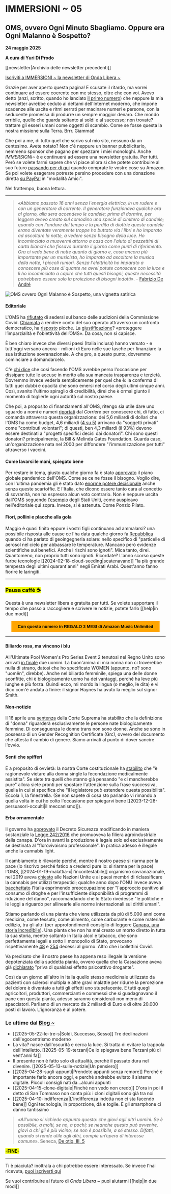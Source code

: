 # IMMERSIONI ~ 05
## OMS, ovvero Ogni Minuto Sbagliamo. Oppure era Ogni Malanno è Sospetto?

**24 maggio 2025**

**A cura di Yuri Di Prodo**

[[newsletter|Archivio delle newsletter precedenti]]

[Iscriviti a IMMERSIONI ~ la newsletter di Onda Libera ~](https://yuridiprodo.substack.com​)

Grazie per aver aperto questa pagina! E scusate il ritardo, ma vorrei continuare ad essere coerente con me stesso, oltre che con voi. Avevo detto (anzi, scritto, quando ho lanciato [il primo numero](https://yuridiprodo.github.io/newsletter/01.html)) che neppure la mia newsletter avrebbe ceduto ai dettami dell'Internet moderno, che impone scadenze alle uscite e ritmi serrati per macinare numeri e persone, con la seducente promessa di produrre un sempre maggior denaro. Che mondo orribile, quello che guarda soltanto ai soldi e al successo; non trovate? trattare gli esseri umani come oggetti di scambio. Come se fosse questa la nostra missione sulla Terra. Brrr. Giammai!

Che poi a me, di tutto quel che scrivo sul mio sito, nessuno dà un centesimo. Avete notato? Non c'è neppure un banner pubblicitario, nemmeno sponsor che pagano per spezzare i miei monologhi. Anche *IMMERSIONI~* è e continuerà ad essere una newsletter gratuita. Per tutti. Però se volete farmi sapere che vi piace allora sì che potete contribuire al suo futuro [passando per di qui​](https://amzn.to/4h31dBJ) quando comprate le vostre cose su Amazon. Se poi volete esagerare potreste persino procedere con una donazione diretta [su PayPal](http://paypal.me/yuridiprodo) in "modalità Amici".

Nel frattempo, buona lettura.

---

> *«Abbiamo passato 16 anni senza l'energia elettrica, in un rudere e con un generatore di corrente. Il generatore funzionava qualche ora al giorno, alla sera accendevo le candele; prima di dormire, per leggere avevo creato sul comodino una specie di cimitero di candele; quando con l'andare del tempo e la perdita di diottrie queste candele erano diventate veramente troppe ho buttato via i libri e ho imparato ad ascoltare la notte, a vedere senza bisogno della luce. Ho incominciato a muovermi attorno a casa con l'aiuto di pezzettini di carta bianchi che fissavo durante il giorno come punti di riferimento. Ora ci vedo bene di notte quanto di giorno e, cosa ancora più importante per un musicista, ho imparato ad ascoltare la musica della notte, i piccoli rumori. Senza l'elettricità ho imparato a conoscere più cose di quante ne avrei potute conoscere con la luce e lì ho incominciato a capire che tutti questi bisogni, queste necessità potrebbero essere solo la proiezione di bisogni indotti»*. - [Fabrizio De André](https://amzn.to/4chE8tK)

![OMS ovvero Ogni Malanno è Sospetto, una vignetta satirica](oms-logo-satira.jpg)

#### Editoriale

L'OMS ha [rifiutato](https://x.com/Marcolisei/status/1907090927878803803) di sedersi sul banco delle audizioni della Commissione Covid. [Chiamata](https://www.fratelli-italia.it/covid-rifiuto-oms-audizione-alimenta-dubbi-sul-suo-operato/) a rendere conto del suo operato attraverso un confronto democratico, ha [risposto](https://www.youtube.com/watch?v=IZ5iyJWjRl0) picche. La [giustificazione](https://presskit.it/2025/04/02/loms-si-rifiuta-di-andare-in-commissione-covid-fatto-grave-insinua-dubbi-sul-suo-operato-il-presidente-marco-lisei-volevamo-sapere-anche-perche-avevano-tardato-a-dichiarare-la-pandemia-e-sulle/)? «proteggere l’imparzialità e l'obiettività dell’OMS». Da cosa, non si capisce.

È ben chiaro invece che diversi paesi (Italia inclusa) hanno versato - e tutt'oggi versano ancora - milioni di Euro nelle sue tasche per finanziare la sua istituzione sovranazionale. A che pro, a questo punto, dovremmo cominciare a domandarcelo.

C'è [chi dice](https://www.radioradicale.it/scheda/755835/commissione-covid-loms-rifiuta-laudizione-intervista-a-marco-lisei) che così facendo l'OMS avrebbe perso l'occasione per dissipare tutte le accuse in merito alla sua mancata trasparenza e terzietà. Dovremmo invece vederla semplicemente per quel che è: la conferma di tutti quei dubbi e opacità che sono emersi nel corso degli ultimi cinque anni. Così, svanito l'ultimo spiraglio di credibilità, direi che è ormai giunto il momento di toglierle ogni autorità sul nostro paese.

Che poi, a proposito di finanziamenti all'OMS, ritengo sia utile dare uno sguardo a nomi e numeri [riportati](https://www.corriere.it/dataroom-milena-gabanelli/oms-coronavirus-bill-gates-cina-stati-uniti-europacomanda-davvero-covid-pandemia-5g-etiopia/8ca94b96-92dc-11ea-88e1-10b8fb89502c-va.shtml) dal *Corriere* per conoscere chi, di fatto, ci comanda attraverso questa organizzazione: dei 5,6 miliardi di dollari che l'OMS ha come budget, 4,6 miliardi ([4 su 5](https://www.europarl.europa.eu/doceo/document/E-9-2020-000327_IT.html)) arrivano da "soggetti privati" come "contributi volontari"; di questi, ben 4,3 miliardi (il 93%) devono essere destinati a "progetti specifici decisi dai donatori". Chi sono questi donatori? principalmente, la Bill & Melinda Gates Foundation. Guarda caso, un'organizzazione nata nel 2000 per diffondere "l'immunizzazione per tutti" attraverso i vaccini.

#### Come lavarsi le mani, spiegato bene

Per restare in tema, giusto qualche giorno fa è stato [approvato](https://www.ansa.it/canale_saluteebenessere/notizie/sanita/2025/05/20/oms-adottato-storico-accordo-sulle-pandemie_8776b091-ecc6-4576-9bb0-f2c305115ed1.html) il piano globale pandemico dell'OMS. Come se ce ne fosse il bisogno. Voglio dire, con l'ultima pandemia gli è stato dato [enorme potere decisionale](https://yuridiprodo.github.io/newsletter/03.html#20250310n) anche senza queste scartoffie. E l'Italia, che dicono essere tanto cara al concetto di sovranità, non ha espresso alcun voto contrario. Non è neppure uscita dall'OMS seguendo [l'esempio](https://www.ansa.it/sito/notizie/topnews/2025/01/21/trump-firma-lordine-per-luscita-degli-usa-da-oms_680e3b05-3641-4533-b14a-bb44607b5f7e.html) degli Stati Uniti, come auspicavo nell'editoriale qui sopra. Invece, si è astenuta. Come Ponzio Pilato.

#### Fiori, pollini e placche alla gola

Maggio è quasi finito eppure i vostri figli continuano ad ammalarsi? una possibile risposta alle cause ce l'ha data qualche giorno fa [Repubblica](https://www.repubblica.it/green-and-blue/2025/05/06/news/clima_particelle_di_aerosol_temperature-424157592/)  quando ci ha parlato di geoingegneria solare: nello specifico di "particelle di aerosol nel cielo per abbassare le temperature. Mancano però evidenze scientifiche sui benefici. Anche i rischi sono ignoti". Mica tanto, direi. Quantomeno, non proprio tutti sono ignoti. Ricordate? L'anno scorso queste furbe tecnologie [[2024-02-18-cloud-seeding|scatenavano]] "la più grande tempesta degli ultimi quarant'anni" negli Emirati Arabi. Quest'anno fanno fiorire le laringiti.

---

### <mark class="has-inline-color" style="background: rgb(238, 252, 0); color: black; font-weight: 700;">Pausa caffè ☕️</mark>

Questa è una newsletter libera e gratuita per tutti. Se volete supportare il tempo che passo a raccogliere e scrivere le notizie, potete farlo [[help|in due modi]]

<form action="https://amzn.to/43uCOzQ" target="_blank" style="text-align: center;">
  <button style="background-color: orange; color: black; border: none; padding: 10px 20px; cursor: pointer;">
    <strong>Con questo numero in REGALO 3 MESI di Amazon Music Unlimited</strong>
  </button>
</form>

---

#### Biliardo rosa, ma vincono i blu

All'Ultimate Pool Women's Pro Series Event 2 tenutosi nel Regno Unito sono arrivati [in finale](https://sports.yahoo.com/article/women-pool-final-played-two-072611360.html) due uomini. La buon'anima di mia nonna non ci troverebbe nulla di strano, datosi che ho specificato WOMEN (appunto, no? sono "uomën", direbbe).
Anche nel biliardo femminile, spiega una delle donne sconfitte, chi è biologicamente uomo ha dei vantaggi, perché ha leve più lunghe e più forza. Quindi ecco, mi mordo la lingua (o meglio, le dita) e vi dico com'è andata a finire: il signor Haynes ha avuto la meglio sul signor Smith.

#### Non-notizie

Il 16 aprile una [sentenza](https://edition.cnn.com/2025/04/16/uk/uk-supreme-court-ruling-definition-woman-intl/index.html) della Corte Suprema ha stabilito che la definizione di "donna" riguarderà esclusivamente le persone nate biologicamente femmine. Di conseguenza le donne trans non sono donne. Anche se sono in possesso di un Gender Recognition Certificate (Grc), ovvero del documento che attesta il cambio di genere. Siamo arrivati al punto di dover sancire l'ovvio.

#### Senti che spifferi

E a proposito di ovvietà: la nostra Corte costituzionale ha [stabilito](https://www.repubblica.it/politica/2025/05/22/news/corte_costituzionale_fecondazione_assistita_donna_single-424594056/) che "è ragionevole vietare alla donna single la fecondazione medicalmente assistita". Se siete tra quelli che stanno già pensando "e ci mancherebbe pure" allora siete pronti per spostare l'attenzione sulla frase successiva, quella in cui si specifica che "il legislatore può estendere questa possibilità". Eccola lì, la finestrella. (Se non sapete di cosa sto parlando vi rimando a quella volta in cui ho colto l'occasione per spiegarvi bene [[2023-12-28-persuasori-occulti|il meccanismo]]).

#### Erba ornamentale

Il governo ha [approvato](https://www.governo.it/it/articolo/comunicato-stampa-del-consiglio-dei-ministri-n-122/28135) il Decreto Sicurezza modificando in maniera sostanziale la [Legge 242/2016](https://www.gazzettaufficiale.it/eli/id/2016/12/30/16G00258/sg) che promuoveva la filiera agroindustriale della canapa. D'ora in avanti la produzione è legale solo ed esclusivamente se destinata al "florovivaismo professionale". In pratica adesso è illegale anche la cannabis light.

Il cambiamento è rilevante perché, mentre il nostro paese si riarma per la pace (lo riscrivo perché fatico a crederci pure io: si riarma per la pace) l'OMS, [[2024-01-19-malattia-x|l'incontestabile]] organismo sovranazionale, nel 2019 aveva [chiesto](https://temi.camera.it/leg18/post/OCD15_14268/nuove-raccomandazioni-oms-sulla-cannabis-accolte-dalla-commissione-droga-nazioni-unite.html) alle Nazioni Unite e ai paesi membri di riclassificare la cannabis per utilizzi terapeutici; qualche anno dopo l'ONU invece aveva [bacchettato](https://www.notiziegeopolitiche.net/onu-italia-bacchettata-su-droghe-aborto-fecondazione-assistita-e-disabilita/) l'Italia esprimendo preoccupazione per "l'approccio punitivo al consumo di droghe e per l'insufficiente disponibilità di programmi di riduzione del danno", raccomandando che lo Stato rivedesse "le politiche e le leggi a riguardo per allinearle alle norme internazionali sui diritti umani".

Stiamo parlando di una pianta che viene utilizzata da più di 5.000 anni come medicina, come tessuto, come alimento, come carburante e come materiale edilizio, tra gli altri (per approfondimenti consiglio di leggere [Canapa, una storia incredibile](https://amzn.to/3G4foJn)). Una pianta che non ha mai creato un morto diretto in tutta la sua storia, mentre soltanto in Italia alcol e tabacco, che sono perfettamente legali e sotto il monopolio di Stato, provocano rispettivamente [48](https://www.epicentro.iss.it/alcol/epidemiologia-monitoraggio-2020) e [254](https://www.quotidianosanita.it/cronache/articolo.php?articolo_id=122528) decessi al giorno. Altro che i bollettini Covid.

Va precisato che il nostro paese ha appena reso illegale la versione depotenziata della suddetta pianta, ovvero quella che la Cassazione aveva già [dichiarato](https://www.senato.it/application/xmanager/projects/leg19/attachments/documento_evento_procedura_commissione/files/000/431/243/Imprenditori_Canapa_Italia_6.pdf) "priva di qualsiasi effetto psicoattivo drogante".

Così da un giorno all'altro in Italia quello stesso medicinale utilizzato da pazienti con sclerosi multipla e altre gravi malattie per ridurre la percezione del dolore è diventato a tutti gli effetti uno stupefacente. E tutti quegli agricoltori, produttori, commercianti e commessi che si guadagnavano il pane con questa pianta, adesso saranno considerati non meno di spacciatori. Parliamo di un mercato da 2 miliardi di Euro e di oltre 20.000 posti di lavoro. L'ignoranza è al potere.

### Le ultime dal [Blog ~](https://yuridiprodo.github.io/)

- [[2025-05-22-le-tre-s|Soldi, Successo, Sesso]] Tre declinazioni dell'egocentrismo moderno
- La vita? nasce dall'oscurità e cerca la luce. Si tratta di evitare la trappola dell'intelletto. [[2025-05-19-terzani|Ce lo spiegava bene Terzani più di vent'anni fa]]
- Il presente non è fatto solo di attualità, perché il passato dura nel divenire. [[2025-05-13-sulle-notizie|Un pensiero]]
- [[2025-04-28-sugli-appunti|Prendete appunti senza remore]] Perché è importante farlo ancora oggi, e perché andrebbe evitato il sistema digitale. Piccoli consigli nati da...alcuni appunti
- [[2025-04-15-clone-digitale|Finché non vedo non credo]] D'ora in poi il detto di San Tommaso non conta più: i cloni digitali sono già tra noi
- [[2025-04-10-indifferenza|L'indifferenza indotta non ci sta facendo bene]] Ogni tecnologia, in proporzione, dà e toglie. E gli smartphone ci danno tantissimo

> *«All’uomo si richiede appunto questo: che giovi agli altri uomini. Se è possibile, a molti, se no, a pochi; se neanche questo può avvenire, giovi a chi gli è più vicino; se non è possibile, a sé stesso. Difatti, quando si rende utile agli altri, compie un’opera di interesse comune»*. Seneca, [De otio, III, 5](https://amzn.to/3Ei4aQN)

<mark class="has-inline-color" style="background: rgb(238, 252, 0); color: black; font-weight: 700;">-FINE-</mark>

---

Ti è piaciuta? inoltrala a chi potrebbe essere interessato. Se invece l'hai ricevuta, [​puoi iscriverti qui​](https://yuridiprodo.substack.com)

Se vuoi contribuire al futuro di *Onda Libera ~* puoi aiutarmi [[help|in due modi]]